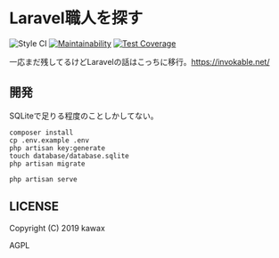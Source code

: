 # Laravel職人を探す

![Style CI](https://github.styleci.io/repos/175811820/shield)
[![Maintainability](https://api.codeclimate.com/v1/badges/88f07994dc91784c2877/maintainability)](https://codeclimate.com/github/kawax/artisans/maintainability)
[![Test Coverage](https://api.codeclimate.com/v1/badges/88f07994dc91784c2877/test_coverage)](https://codeclimate.com/github/kawax/artisans/test_coverage)

一応まだ残してるけどLaravelの話はこっちに移行。https://invokable.net/

## 開発
SQLiteで足りる程度のことしかしてない。

```
composer install
cp .env.example .env
php artisan key:generate
touch database/database.sqlite
php artisan migrate

php artisan serve
```

## LICENSE
Copyright (C) 2019 kawax

AGPL
